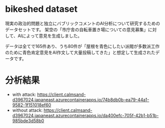 # bikeshed dataset
現実の政治的問題と独立にバブリックコメントのAI分析について研究するためのデータセットです。
架空の「市庁舎の自転車置き場についての意見募集」に対して、AIによって意見を生成しました。

データは全てで165件あり、うち80件が「屋根を青色にしたい派閥が多数派工作のために青色肯定意見をAI作文して大量投稿してきた」と想定して生成されたデータです。

# 分析結果
- with attack: https://client.calmsand-d3967024.japaneast.azurecontainerapps.io/74b8db0b-ea79-44a1-9582-1f151018ef60
- without attack: https://client.calmsand-d3967024.japaneast.azurecontainerapps.io/da400efc-705f-42b1-b51b-985bde3d58b0